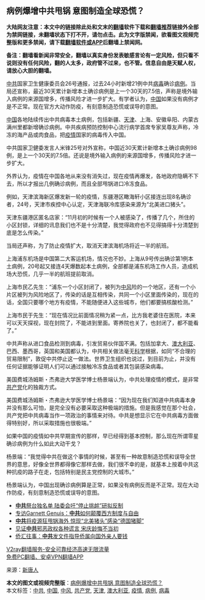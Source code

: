  <h2>病例爆增中共甩锅 意图制造全球恐慌？</h2> <p class="notice"><b>大陆网友注意：本文中的链接除此处和文末的<a href="https://github.com/bannedbook/fanqiang" >翻墙</a>软件下载和<a href="https://github.com/killgcd/justmysocks/blob/master/README.md">翻墙推荐</a>链接外全部为禁网链接，未翻墙状态下打不开，请勿点击。此为文字版禁闻，欲看图文视频完整版和更多禁闻，请下载<a href="https://github.com/bannedbook/fanqiang">翻墙软件或APP</a>后翻墙上禁闻网。</p><p>备注：翻墙看新闻非常安全，翻墙以真实身份发表敏感言论有一定风险，但只看不说则没有任何风险，翻的人太多，政府管不过来，也不管。信息自由是天赋人权，请放心大胆的翻墙。</b></p>  <div class="entry"> <p id="conimg"><a href="https://www.bannedbook.org/bnews/tag/%e4%b8%ad%e5%85%b1/" class="st_tag internal_tag" rel="tag" title="标签 中共 下的日志">中共</a>国家卫生健康委员会26号通报，过去24小时新增21例中共<a href="https://www.bannedbook.org/bnews/tag/%e7%97%85%e6%af%92/" class="st_tag internal_tag" rel="tag" title="标签 病毒 下的日志">病毒</a>确诊<a href="https://www.bannedbook.org/bnews/tag/%E7%97%85%E4%BE%8B/" class="st_tag internal_tag" rel="tag" title="标签 病例 下的日志">病例</a>。当局还宣称，最近30天累计新增本土确诊病例是上一个30天的7.5倍，声称是境外输入病例的来源国增多，传播风险才进一步扩大。有学者认为，<a href="https://www.bannedbook.org/bnews/tag/%E4%B8%AD%E5%9B%BD/" class="st_tag internal_tag" rel="tag" title="标签 中国 下的日志">中国</a>如果没有病例才是不正常。现在官方大动作防疫，有刻意制造恐慌或误导的意图。</p> <p><span class='wp_keywordlink_affiliate'><a href="https://www.bannedbook.org/" title="中国" target="_blank">中国</a></span>各地陆续传出中共病毒本土病例，包括新疆、<a href="https://www.bannedbook.org/bnews/tag/%e5%a4%a9%e6%b4%a5/" class="st_tag internal_tag" rel="tag" title="标签 天津 下的日志">天津</a>、上海、安徽阜阳、内蒙古满州里都新增确诊病例。中共疾病预防控制中心流行病学首席专家吴尊友声称，冷冻的海产品或肉食品，把<a href="https://www.bannedbook.org/bnews/tag/%E7%96%AB%E6%83%85/" class="st_tag internal_tag" rel="tag" title="标签 疫情 下的日志">疫情</a>国家的病毒传入中国。</p> <p>中共国家卫健委发言人米锋25号对外宣称，中国近30天累计新增本土确诊病例98例，是上一个30天的7.5倍。还说是境外输入病例的来源国增多，传播风险才进一步扩大。</p> <p>外界认为，疫情在中国各地从来没有消失过，现在疫情再爆发，各地政府隐瞒不下去，所以才报出几例确诊病例，而且全部甩锅进口冷冻食品。</p>  <p>例如，天津滨海新区爆发新一轮的疫情，东疆港区瞰海轩小区接连出现8名确诊者，24号，天津市疾控中心认定，天津海联冷库感染来源为“北美进口猪头”。</p> <p>天津东疆港区匿名店家：“11月初的时候有一个人被感染了，传播了几个，所住的小区封锁，详细的讯息我们也不是十分清楚，我觉得政府也不见得搞得十分清楚到底是怎么传染。”</p> <p>当局还声称，为了防止疫情扩大，取消天津滨海机场将近一半的航班。</p> <p>上海浦东机场是中国第二大客运机场，情况也不妙。上海从9号传出确诊第1例本土病例，20号起又接连4天爆数起本土病例，全部都是浦东机场工作人员，造成机场大恐慌，几乎一半的航班提前取消。</p>  <p>上海市民乙先生：“浦东一个小区封闭了，被列为<a href="https://www.bannedbook.org/bnews/tag/%E4%B8%AD%E9%A3%8E/" class="st_tag internal_tag" rel="tag" title="标签 中风 下的日志">中风</a>险的一个地区，还有一个小片区被列为风险地区了，传染的话是互相传染，共同一个小区里面传染的，现在的话，全国只要哪个地方有疫情，不能随便进入这些城市，他们都要搞核酸检测。”</p> <p>上海市民于先生：“现在情况比前面情况稍为紧一点，比方我老婆住在医院，本来可以天天探视，现在封院了，不能进到里面。寄养院也关了，也封闭了，都不能看了。”</p> <p>中共声称从进口食品检测到病毒，引发贸易伙伴国不满。包括加拿大、<a href="https://www.bannedbook.org/bnews/tag/%e6%be%b3%e5%a4%a7%e5%88%a9%e4%ba%9a/" class="st_tag internal_tag" rel="tag" title="标签 澳大利亚 下的日志">澳大利亚</a>、巴西、墨西哥，英国和美国都认为，中共相关做法毫无<span class='wp_keywordlink'><a href="https://www.bannedbook.org/forum11/topic309.html" title="禁片：“科学”的棍子" target="_blank">科学</a></span>根据，如同“不合理的贸易限制”，敦促中共停止这一做法。世界卫生组织也说过，到目前为止，并没有任何证据能够证明人们可以通过接触冷冻食品或者其包装感染病毒。</p> <p>美国费城汤姆斯・杰弗逊大学医学博士杨景端认为，中共处理疫情的模式，是非常<a href="https://www.bannedbook.org/bnews/tag/%e5%85%b1%e4%ba%a7%e5%85%9a/" class="st_tag internal_tag" rel="tag" title="标签 共产党 下的日志">共产党</a>化的独裁方式。</p>  <p>美国费城汤姆斯・杰弗逊大学医学博士杨景端：“因为现在我们知道中共病毒本身并没有那么可怕，是完全没有必要采取这种极端的措施。但是我感觉在那个社会，共产党把中共病毒当作一项政治的事情来对待。中共是想显示它在中共病毒方面做得特别好，所以采取措施也很极端。”</p> <p>如果中国的疫情如中共早期宣传的那样，早已经得到基本控制，那么现在所谓零星确诊病例为什么如此大动干戈？</p> <p>杨景端：“我觉得中共在做这个事情的时候，甚至有一种故意制造恐慌和误导全世界的意思，好像全世界都得像它那样去做，我们很不幸的是，就基本上按着中共这种抗疫的路子在走，包括特别是民主党控制的大城市。”</p> <p>杨景端认为，中国出现确诊病例算是正常，如果没有病例反而是不正常。现在大动作防疫，有刻意制造恐慌或误导的意图。</p>  <ul class='op-related-articles' title='相关阅读'> <li><a href='https://www.bannedbook.org/bnews/taiwannews/20201127/1437975.html' target='_blank'><b>中共</b>祭台独名单 陆委会吁“停止挑衅”研拟反制</a></li> <li><a href='https://www.bannedbook.org/bnews/bannedvideo/20201127/1437973.html' target='_blank'>专访Garnett Genuis：<b>中共</b>如何颠覆西方制度与自由</a></li> <li><a href='https://www.bannedbook.org/bnews/comments/20201127/1437970.html' target='_blank'><b>中共</b>将疫源狂甩锅海外 惊现“北美猪头”感染“德国猪脚”</a></li> <li><a href='https://www.bannedbook.org/bnews/lifebaike/20201127/1437909.html' target='_blank'>见证<b>中共</b>邪恶政权各种谎言 宋庆龄悔不当初</a></li> <li><a href='https://www.bannedbook.org/bnews/lifebaike/20201127/1437872.html' target='_blank'>侨汇往事：<b>中共</b>发文件指导侨属向国外亲人要钱</a></li> </ul> <p class="texttj"> <a href="https://www.bannedbook.org/forum23/topic22702.html" target="_blank">V2ray翻墙服务-安全可靠经济高速无限流量</a><br/> <a href="https://github.com/bannedbook/fanqiang/wiki/%E7%A6%81%E9%97%BB%E7%BD%91%E5%AE%89%E5%8D%93%E7%BF%BB%E5%A2%99%E6%96%B0%E9%97%BBAPP" target="_blank">免费PC翻墙、安卓VPN翻墙APP</a></p><p> 来源：<span class='wp_keywordlink_affiliate'><a href="https://www.ntdtv.com/" title="新唐人">新唐人</a></span> </p><a name='sharetosocial'></a>       <div><b>本文的图文或视频完整版</b>：<a href='https://www.bannedbook.org/bnews/cbnews/20201127/1438027.html'>病例爆增中共甩锅 意图制造全球恐慌？</a></div>  </div><!--END ENTRY--> <div class="postfooter"> <div>本文标签：<a href="https://www.bannedbook.org/bnews/tag/%e4%b8%ad%e5%85%b1/" rel="tag">中共</a>, <a href="https://www.bannedbook.org/bnews/tag/%E4%B8%AD%E5%9B%BD/" rel="tag">中国</a>, <a href="https://www.bannedbook.org/bnews/tag/%E4%B8%AD%E9%A3%8E/" rel="tag">中风</a>, <a href="https://www.bannedbook.org/bnews/tag/%e5%85%b1%e4%ba%a7%e5%85%9a/" rel="tag">共产党</a>, <a href="https://www.bannedbook.org/bnews/tag/%e5%a4%a9%e6%b4%a5/" rel="tag">天津</a>, <a href="https://www.bannedbook.org/bnews/tag/%e6%be%b3%e5%a4%a7%e5%88%a9%e4%ba%9a/" rel="tag">澳大利亚</a>, <a href="https://www.bannedbook.org/bnews/tag/%E7%96%AB%E6%83%85/" rel="tag">疫情</a>, <a href="https://www.bannedbook.org/bnews/tag/%E7%97%85%E4%BE%8B/" rel="tag">病例</a>, <a href="https://www.bannedbook.org/bnews/tag/%e7%97%85%e6%af%92/" rel="tag">病毒</a></div>  </div><!--END POSTFOOTER--> 